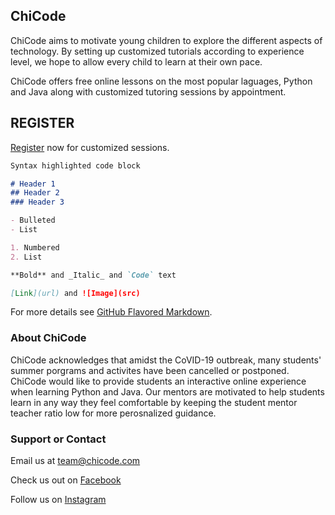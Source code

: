 ## ChiCode

ChiCode aims to motivate young children to explore the different aspects of technology. By setting up customized tutorials according to experience level, we hope to allow every child to learn at their own pace. 

ChiCode offers free online lessons on the most popular laguages, Python and Java along with customized tutoring sessions by appointment.

## REGISTER

[Register](https://google.com/) now for customized sessions.

```markdown
Syntax highlighted code block

# Header 1
## Header 2
### Header 3

- Bulleted
- List

1. Numbered
2. List

**Bold** and _Italic_ and `Code` text

[Link](url) and ![Image](src)
```

For more details see [GitHub Flavored Markdown](https://guides.github.com/features/mastering-markdown/).

### About ChiCode

ChiCode acknowledges that amidst the CoVID-19 outbreak, many students' summer porgrams and activites have been cancelled or postponed. ChiCode would like to provide students an interactive online experience when learning Python and Java. Our mentors are motivated to help students learn in any way they feel comfortable by keeping the student mentor teacher ratio low for more perosnalized guidance.


### Support or Contact

Email us at team@chicode.com

Check us out on [Facebook](https://www.facebook.com) 

Follow us on [Instagram](https://www.instagram.com) 
